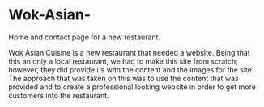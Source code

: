# Wok-Asian-
Home and contact page for a new restaurant. 

Wok Asian Cuisine is a new restaurant that needed a website. Being that this an only a local restaurant, we had to make this site from scratch; however, they did provide us with the content and the images for the site. The approach that was taken on this was to use the content that was provided and to create a professional looking website in order to get more customers into the restaurant.
